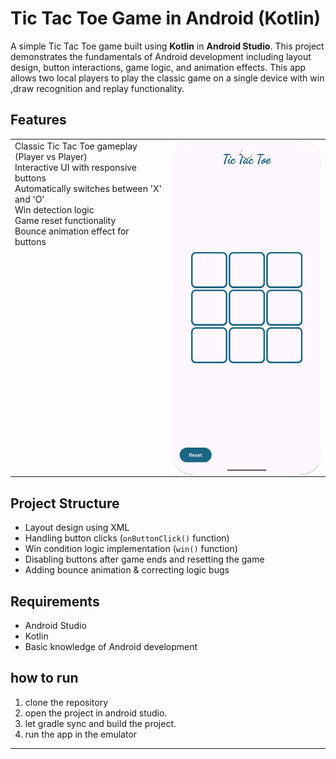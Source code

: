 # Tic Tac Toe Game in Android (Kotlin)

A simple Tic Tac Toe game built using **Kotlin** in **Android Studio**. This project demonstrates the fundamentals of Android development including layout design, button interactions, game logic, and animation effects. This app allows two local players to play the classic game on a single device with win ,draw recognition and replay functionality.

##  Features
<table>
  <tr>
    <td style="vertical-align: top; width: 50%; padding-right: 10px;">
      <ul style="margin: 0; padding: 0; list-style-type: disc;">
        <li>Classic Tic Tac Toe gameplay (Player vs Player)</li>
        <li>Interactive UI with responsive buttons</li>
        <li>Automatically switches between 'X' and 'O'</li>
        <li>Win detection logic</li>
        <li>Game reset functionality</li>
        <li>Bounce animation effect for buttons</li>
      </ul>
    </td>
    <td style="vertical-align: top; width: 50%;">
      <img id="dynamicImage" src="images/Screenshot_20250704_065000.png" alt="Screenshot" width="300" style="display: block;">
    </td>
  </tr>
</table>

<script>
  // List of image URLs
  const images = [
    'images/Screenshot_20250704_065000.png',
    'images/Screenshot_20250704_065603.png',
    'images/Screenshot_20250704_065704.png'
  ];

  let currentIndex = 0;
  const imgElement = document.getElementById('dynamicImage');

  // Function to change image
  function changeImage() {
    currentIndex = (currentIndex + 1) % images.length;
    imgElement.src = images[currentIndex];
  }

  // Change image every 1 second
  setInterval(changeImage, 1000);
</script>
## Project Structure
 
- Layout design using XML  
-  Handling button clicks (`onButtonClick()` function)  
-  Win condition logic implementation (`win()` function)  
- Disabling buttons after game ends and resetting the game  
-  Adding bounce animation & correcting logic bugs


## Requirements

- Android Studio 
- Kotlin 
- Basic knowledge of Android development
 
## how to run 
1. clone the repository
2. open the project in android studio.
3. let gradle sync and build the project.
4. run the app in the emulator



---
